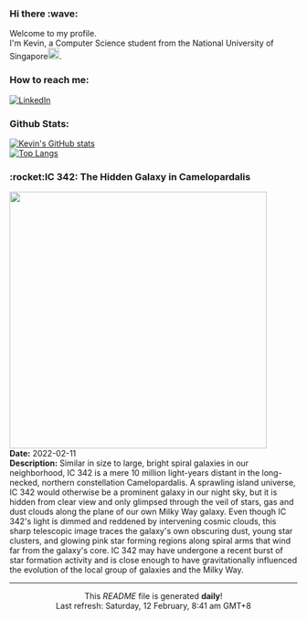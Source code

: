 <h3>Hi there :wave:</h3>

Welcome to my profile.   
I'm Kevin, a Computer Science student from the National University of Singapore<img src="https://img.icons8.com/color/96/000000/singapore-circular.png" width="20px"/>.</p>

<h3>How to reach me: </h3>
<a href="https://www.linkedin.com/in/kevin-foong/"><img alt="LinkedIn" src="https://img.shields.io/badge/linkedin-%230077B5.svg?&style=for-the-badge&logo=linkedin&logoColor=white" /></a> 

<h3>Github Stats: </h3> 

[![Kevin's GitHub stats](https://github-readme-stats.vercel.app/api?username=kevin9foong&theme=tokyonight)](https://github.com/anuraghazra/github-readme-stats) <br/>
[![Top Langs](https://github-readme-stats.vercel.app/api/top-langs/?username=kevin9foong&layout=compact&theme=tokyonight)](https://github.com/anuraghazra/github-readme-stats)

<h3>:rocket:IC 342: The Hidden Galaxy in Camelopardalis</h3> 
<img width="450" src="https:&#x2F;&#x2F;apod.nasa.gov&#x2F;apod&#x2F;image&#x2F;2202&#x2F;IC342Feller.jpg" /><br/>
<b>Date:</b> 2022-02-11<br/>
<b>Description:</b> Similar in size to large, bright spiral galaxies in our neighborhood, IC 342 is a mere 10 million light-years distant in the long-necked, northern constellation Camelopardalis. A sprawling island universe, IC 342 would otherwise be a prominent galaxy in our night sky, but it is hidden from clear view and only glimpsed through the veil of stars, gas and dust clouds along the plane of our own Milky Way galaxy. Even though IC 342&#39;s light is dimmed and reddened by intervening cosmic clouds, this sharp telescopic image traces the galaxy&#39;s own obscuring dust, young star clusters, and glowing pink star forming regions along spiral arms that wind far from the galaxy&#39;s core. IC 342 may have undergone a recent burst of star formation activity and is close enough to have gravitationally influenced the evolution of the local group of galaxies and the Milky Way.<br/>

------------
<p align="center">This <i>README</i> file is generated <b>daily</b>!</br>
Last refresh: Saturday, 12 February, 8:41 am GMT+8<br />